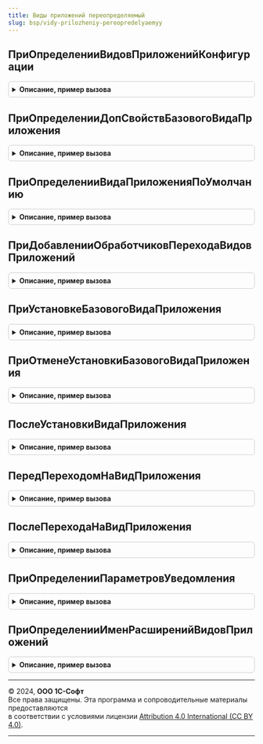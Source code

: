 ```yaml
---
title: Виды приложений переопределяемый
slug: bsp/vidy-prilozheniy-pereopredelyaemyy
---
```



## ПриОпределенииВидовПриложенийКонфигурации
<details style="margin: 1em 0; padding: 0.5em; border: 1px solid #ccc; border-radius: 6px;">

<summary style="font-weight: bold; cursor: pointer;">Описание, пример вызова</summary>

```bsl

// Формирует таблицу видов приложений конфигурации.
// @skip-warning ПустойМетод - переопределяемый метод.
//
// Параметры:
//  ВидыПриложений - см. ВидыПриложенийСервер.НоваяТаблицаВидовПриложений.
//
Процедура ПриОпределенииВидовПриложенийКонфигурации(ВидыПриложений) Экспорт
```

Пример вызова
```bsl
ВидыПриложенийПереопределяемый.ПриОпределенииВидовПриложенийКонфигурации(ВидыПриложений) 
```
</details>

## ПриОпределенииДопСвойствБазовогоВидаПриложения
<details style="margin: 1em 0; padding: 0.5em; border: 1px solid #ccc; border-radius: 6px;">

<summary style="font-weight: bold; cursor: pointer;">Описание, пример вызова</summary>

```bsl

// Определяет дополнительные свойства базового вида приложения
// @skip-warning ПустойМетод - переопределяемый метод.
//
// Параметры:
//  ДополнительныеСвойства - Структура.
//
Процедура ПриОпределенииДопСвойствБазовогоВидаПриложения(ДополнительныеСвойства) Экспорт
```

Пример вызова
```bsl
ВидыПриложенийПереопределяемый.ПриОпределенииДопСвойствБазовогоВидаПриложения(ДополнительныеСвойства) 
```
</details>

## ПриОпределенииВидаПриложенияПоУмолчанию
<details style="margin: 1em 0; padding: 0.5em; border: 1px solid #ccc; border-radius: 6px;">

<summary style="font-weight: bold; cursor: pointer;">Описание, пример вызова</summary>

```bsl

// Возвращает вид приложения, который будет установлен по умолчанию,
// если, например, не удалось определить вид приложения по имени или услугам.
// @skip-warning ПустойМетод - переопределяемый метод.
//
// Параметры:
//  ВидПриложения - Структура - см. ВидыПриложенийСервер.НовыйВидПриложения (возвращаемые данные).
//
Процедура ПриОпределенииВидаПриложенияПоУмолчанию(ВидПриложения) Экспорт
```

Пример вызова
```bsl
ВидыПриложенийПереопределяемый.ПриОпределенииВидаПриложенияПоУмолчанию(ВидПриложения) 
```
</details>

## ПриДобавленииОбработчиковПереходаВидовПриложений
<details style="margin: 1em 0; padding: 0.5em; border: 1px solid #ccc; border-radius: 6px;">

<summary style="font-weight: bold; cursor: pointer;">Описание, пример вызова</summary>

```bsl

// Добавляет в таблицу процедуры-обработчики перехода от одного вида приложения к другому.
// @skip-warning ПустойМетод - переопределяемый метод.
//
// Параметры:
//  Обработчики - ТаблицаЗначений:
//    * ИсходноеИмяВидаПриложения - Строка - имя вида приложения, с которого выполняется переход.
//    * ИмяВидаПриложения           - Строка - имя вида приложения, на который выполняется переход.
//    * Процедура                   - Строка - полное имя процедуры-обработчика перехода.
//                                             Обязательно должна быть экспортной.
// Примечание:
//  Если отсутствует хотя бы один обработчик с предыдущего до целевого вида приложения, переход будет невозможен
//
Процедура ПриДобавленииОбработчиковПереходаВидовПриложений(Обработчики) Экспорт
```

Пример вызова
```bsl
ВидыПриложенийПереопределяемый.ПриДобавленииОбработчиковПереходаВидовПриложений(Обработчики) 
```
</details>

## ПриУстановкеБазовогоВидаПриложения
<details style="margin: 1em 0; padding: 0.5em; border: 1px solid #ccc; border-radius: 6px;">

<summary style="font-weight: bold; cursor: pointer;">Описание, пример вызова</summary>

```bsl

// Вызывается при установке базового вида приложения.
// @skip-warning ПустойМетод - переопределяемый метод.
//
// Параметры:
//  РезультатОбработки - Структура - результаты обработки метода (возвращаемые данные):
//   * Ошибка - Булево - признак ошибки обработки. По умолчанию = Ложь.
//   * Сообщение - Строка - сообщение об ошибке обработки.
//
Процедура ПриУстановкеБазовогоВидаПриложения(РезультатОбработки) Экспорт
```

Пример вызова
```bsl
ВидыПриложенийПереопределяемый.ПриУстановкеБазовогоВидаПриложения(РезультатОбработки) 
```
</details>

## ПриОтменеУстановкиБазовогоВидаПриложения
<details style="margin: 1em 0; padding: 0.5em; border: 1px solid #ccc; border-radius: 6px;">

<summary style="font-weight: bold; cursor: pointer;">Описание, пример вызова</summary>

```bsl

// Вызывается при отмене установки базового вида приложения.
// Отмена установки базового вида приложения происходит, если выполняется установка постоянного вида приложения.
// Процедура должна вернуть данные, измененные при установке базового вида приложения, в исходное состояние.
// @skip-warning ПустойМетод - переопределяемый метод.
//
// Параметры:
//  РезультатОбработки - Структура - результаты обработки метода (возвращаемые данные):
//   * Ошибка - Булево - признак ошибки обработки. По умолчанию = Ложь.
//   * Сообщение - Строка - сообщение об ошибке обработки.
//
Процедура ПриОтменеУстановкиБазовогоВидаПриложения(РезультатОбработки) Экспорт
```

Пример вызова
```bsl
ВидыПриложенийПереопределяемый.ПриОтменеУстановкиБазовогоВидаПриложения(РезультатОбработки) 
```
</details>

## ПослеУстановкиВидаПриложения
<details style="margin: 1em 0; padding: 0.5em; border: 1px solid #ccc; border-radius: 6px;">

<summary style="font-weight: bold; cursor: pointer;">Описание, пример вызова</summary>

```bsl

// Вызывается после установки вида приложения.
// @skip-warning ПустойМетод - переопределяемый метод.
//
// Параметры:
//  ВидПриложения - Строка - имя вида приложения.
//  РезультатОбработки - Структура - результаты обработки метода (возвращаемые данные):
//   * Ошибка - Булево - признак ошибки обработки. По умолчанию = Ложь.
//   * Сообщение - Строка - сообщение об ошибке обработки.
//
Процедура ПослеУстановкиВидаПриложения(ВидПриложения, РезультатОбработки) Экспорт
```

Пример вызова
```bsl
ВидыПриложенийПереопределяемый.ПослеУстановкиВидаПриложения(ВидПриложения, РезультатОбработки) 
```
</details>

## ПередПереходомНаВидПриложения
<details style="margin: 1em 0; padding: 0.5em; border: 1px solid #ccc; border-radius: 6px;">

<summary style="font-weight: bold; cursor: pointer;">Описание, пример вызова</summary>

```bsl

// Вызывается перед процедурами-обработчиками перехода на новый вид приложения.
// @skip-warning ПустойМетод - переопределяемый метод.
//
// Параметры:
//  ВидПриложения - Строка - имя вида приложения, с которого выполняется переход.
//  ЦелевойВидПриложения - Строка - имя вида приложения, на который выполняется переход.
//  РезультатОбработки - Структура - результаты обработки метода (возвращаемые данные):
//   * Ошибка - Булево - признак ошибки обработки. По умолчанию = Ложь.
//   * Сообщение - Строка - сообщение об ошибке обработки.
//
Процедура ПередПереходомНаВидПриложения(ВидПриложения, ЦелевойВидПриложения, РезультатОбработки) Экспорт
```

Пример вызова
```bsl
ВидыПриложенийПереопределяемый.ПередПереходомНаВидПриложения(ВидПриложения, ЦелевойВидПриложения, РезультатОбработки) 
```
</details>

## ПослеПереходаНаВидПриложения
<details style="margin: 1em 0; padding: 0.5em; border: 1px solid #ccc; border-radius: 6px;">

<summary style="font-weight: bold; cursor: pointer;">Описание, пример вызова</summary>

```bsl

// Вызывается после завершения перехода на новый вид приложения.
// @skip-warning ПустойМетод - переопределяемый метод.
// Параметры:
//  ВидПриложения - Строка - имя вида приложения, с которого выполнен переход.
//  ЦелевойВидПриложения - Строка - имя вида приложения, на который выполнен переход.
//  РезультатОбработки - Структура - результаты обработки метода (возвращаемые данные):
//   * Ошибка - Булево - признак ошибки обработки. По умолчанию = Ложь.
//   * Сообщение - Строка - сообщение об ошибке обработки.
//
Процедура ПослеПереходаНаВидПриложения(ВидПриложения, ЦелевойВидПриложения, РезультатОбработки) Экспорт
```

Пример вызова
```bsl
ВидыПриложенийПереопределяемый.ПослеПереходаНаВидПриложения(ВидПриложения, ЦелевойВидПриложения, РезультатОбработки) 
```
</details>

## ПриОпределенииПараметровУведомления
<details style="margin: 1em 0; padding: 0.5em; border: 1px solid #ccc; border-radius: 6px;">

<summary style="font-weight: bold; cursor: pointer;">Описание, пример вызова</summary>

```bsl

// Определяет параметры уведомления об обновлении вида приложения.
// @skip-warning ПустойМетод - переопределяемый метод.
// Параметры:
//  ПараметрыУведомления - см. ВидыПриложенийСервер.НовыйПараметрыУведомленияОбОбновлении.
//
Процедура ПриОпределенииПараметровУведомления(ПараметрыУведомления) Экспорт
```

Пример вызова
```bsl
ВидыПриложенийПереопределяемый.ПриОпределенииПараметровУведомления(ПараметрыУведомления) 
```
</details>

## ПриОпределенииИменРасширенийВидовПриложений
<details style="margin: 1em 0; padding: 0.5em; border: 1px solid #ccc; border-radius: 6px;">

<summary style="font-weight: bold; cursor: pointer;">Описание, пример вызова</summary>

```bsl

// Определяет массив имен расширений видов приложений, которые будут исключены из выгрузки
//
// @skip-warning ПустойМетод - переопределяемый метод.
// Параметры:
//  ИменаРасширений - Массив из Строка
//
Процедура ПриОпределенииИменРасширенийВидовПриложений(ИменаРасширений) Экспорт
```

Пример вызова
```bsl
ВидыПриложенийПереопределяемый.ПриОпределенииИменРасширенийВидовПриложений(ИменаРасширений) 
```
</details>

---

© 2024, **ООО 1С-Софт**  
Все права защищены. Эта программа и сопроводительные материалы предоставляются  
в соответствии с условиями лицензии [Attribution 4.0 International (CC BY 4.0)](https://creativecommons.org/licenses/by/4.0/legalcode).

---
